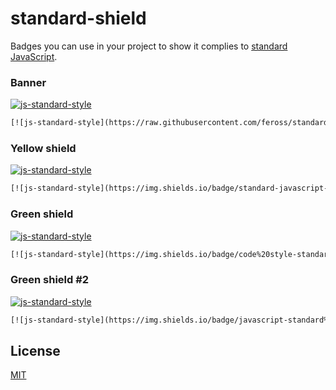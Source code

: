# standard-shield
Badges you can use in your project to show it complies to 
[standard JavaScript][standard].

### Banner
[![js-standard-style](https://raw.githubusercontent.com/feross/standard/master/badge.png)](https://github.com/feross/standard)
```txt
[![js-standard-style](https://raw.githubusercontent.com/feross/standard/master/badge.png)](https://github.com/feross/standard)
```

### Yellow shield
[![js-standard-style](https://img.shields.io/badge/standard-javascript-yellow.svg?style=flat-square)](https://github.com/feross/standard)
```txt
[![js-standard-style](https://img.shields.io/badge/standard-javascript-yellow.svg?style=flat-square)](https://github.com/feross/standard)
```

### Green shield
[![js-standard-style](https://img.shields.io/badge/code%20style-standard-green.svg?style=flat-square)](https://github.com/feross/standard)
```txt
[![js-standard-style](https://img.shields.io/badge/code%20style-standard-green.svg?style=flat-square)](https://github.com/feross/standard)
```

### Green shield #2
[![js-standard-style](https://img.shields.io/badge/javascript-standard%20code%20style-green.svg?style=flat-square)](https://github.com/feross/standard)
```txt
[![js-standard-style](https://img.shields.io/badge/javascript-standard%20code%20style-green.svg?style=flat-square)](https://github.com/feross/standard)
```

## License
[MIT](https://tldrlegal.com/license/mit-license)

[standard]: http://github.com/feross/standard
